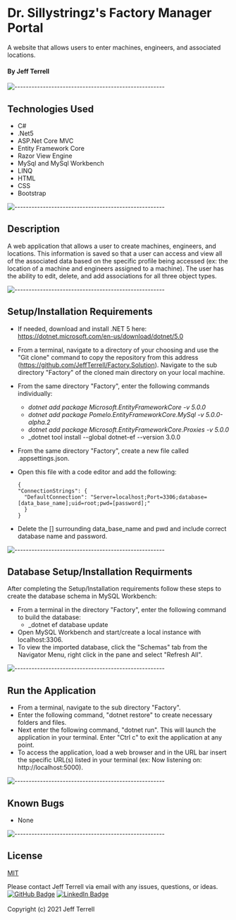# Dr. Sillystringz's Factory Manager Portal
A website that allows users to enter machines, engineers, and associated locations.

#### By Jeff Terrell

![-----------------------------------------------------](https://raw.githubusercontent.com/andreasbm/readme/master/assets/lines/solar.png)

## Technologies Used
* C#
* .Net5
* ASP.Net Core MVC
* Entity Framework Core
* Razor View Engine
* MySql and MySql Workbench
* LINQ
* HTML
* CSS
* Bootstrap

![-----------------------------------------------------](https://raw.githubusercontent.com/andreasbm/readme/master/assets/lines/solar.png)

## Description

A web application that allows a user to create machines, engineers, and locations. This information is saved so that a user can access and view all of the associated data based on the specific profile being accessed (ex: the location of a machine and engineers assigned to a machine). The user has the ability to edit, delete, and add associations for all three object types.

![-----------------------------------------------------](https://raw.githubusercontent.com/andreasbm/readme/master/assets/lines/solar.png)


## Setup/Installation Requirements
* If needed, download and install .NET 5 here: https://dotnet.microsoft.com/en-us/download/dotnet/5.0
* From a terminal, navigate to a directory of your choosing and use the "Git clone" command to copy the repository from this address (https://github.com/JeffTerrell/Factory.Solution).
Navigate to the sub directory "Factory" of the cloned main directory on your local machine.
* From the same directory "Factory", enter the following commands individually:
  - _dotnet add package Microsoft.EntityFrameworkCore -v 5.0.0_ 
  - _dotnet add package Pomelo.EntityFrameworkCore.MySql -v 5.0.0-alpha.2_
  - _dotnet add package Microsoft.EntityFrameworkCore.Proxies -v 5.0.0_
  - _dotnet tool install --global dotnet-ef --version 3.0.0	
* From the same directory "Factory", create a new file called .appsettings.json.		
* Open this file with a code editor and add the following:

  ```
  {
  "ConnectionStrings": {
    "DefaultConnection": "Server=localhost;Port=3306;database=[data_base_name];uid=root;pwd=[password];"
    }
  }
  ```
* Delete the [] surrounding data_base_name and pwd and include correct database name and password.

![-----------------------------------------------------](https://raw.githubusercontent.com/andreasbm/readme/master/assets/lines/solar.png)


## Database Setup/Installation Requirments 
After completing the Setup/Installation requirements follow these steps to create the database schema in MySQL Workbench:
* From a terminal in the directory "Factory", enter the following command to build the database:
  - _dotnet ef database update
* Open MySQL Workbench and start/create a local instance with localhost:3306.  
* To view the imported database, click the "Schemas" tab from the Navigator Menu, right click in the pane and select "Refresh All".


![-----------------------------------------------------](https://raw.githubusercontent.com/andreasbm/readme/master/assets/lines/solar.png)


## Run the Application 
  * From a terminal, navigate to the sub directory "Factory".
  * Enter the following command, "dotnet restore" to create necessary folders and files.
  * Next enter the following command, "dotnet run". This will launch the application in your terminal. Enter "Ctrl c" to exit the application at any point.
  * To access the application, load a web browser and in the URL bar insert the specific URL(s) listed in your terminal (ex: Now listening on: http://localhost:5000).

![-----------------------------------------------------](https://raw.githubusercontent.com/andreasbm/readme/master/assets/lines/solar.png)

## Known Bugs
* None

![-----------------------------------------------------](https://raw.githubusercontent.com/andreasbm/readme/master/assets/lines/solar.png)


## License

[MIT](https://opensource.org/licenses/MIT)

Please contact Jeff Terrell via email with any issues, questions, or ideas.
<br>
[![GitHub Badge](https://img.shields.io/badge/GitHub-100000?style=for-the-badge&logo=github&logoColor=white)](https://github.com/JeffTerrell)
[![LinkedIn Badge](https://img.shields.io/badge/LinkedIn-0077B5?style=for-the-badge&logo=linkedin&logoColor=white)](https://www.linkedin.com/in/jeffaterrell)
<br>
<br>
Copyright (c) 2021 Jeff Terrell